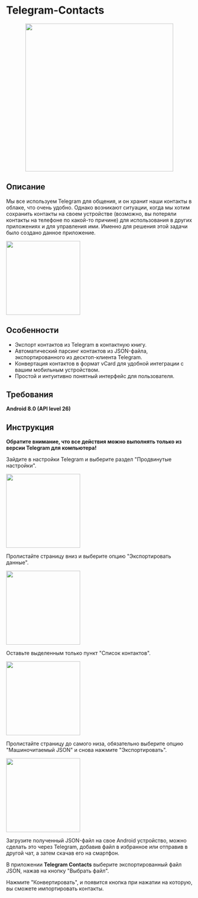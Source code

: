 # Telegram-Contacts

<p align="center">
      <img src="https://i.ibb.co/VMD38h2/save-contacts-high-resolution-color-logo.png" width="400">
</p>

## Описание
Мы все используем Telegram для общения, и он хранит наши контакты в облаке, что очень удобно.
Однако возникают ситуации, когда мы хотим сохранить контакты на своем устройстве (возможно, вы потеряли контакты на телефоне по какой-то причине)
для использования в других приложениях и для управления ими. Именно для решения этой задачи было создано данное приложение.

<img src="https://i.ibb.co/mXF0cLw/Screenshot-20230914-182242.png" width="200">

## Особенности
- Экспорт контактов из Telegram в контактную книгу.
- Автоматический парсинг контактов из JSON-файла, экспортированного из десктоп-клиента Telegram.
- Конвертация контактов в формат vCard для удобной интеграции с вашим мобильным устройством.
- Простой и интуитивно понятный интерфейс для пользователя.

## Требования
**Android 8.0 (API level 26)**

## Инструкция
**Обратите внимание, что все действия можно выполнять только из версии Telegram для компьютера!**

Зайдите в настройки Telegram и выберите раздел "Продвинутые настройки".

<img src="https://i.ibb.co/9gm4bTw/image.png" width="200">

Пролистайте страницу вниз и выберите опцию "Экспортировать данные".

<img src="https://i.ibb.co/3BmthK1/image.png" width="200">

Оставьте выделенным только пункт "Список контактов".

<img src="https://i.ibb.co/8Y4fbV5/image.png" width="200">

Пролистайте страницу до самого низа, обязательно выберите опцию "Машиночитаемый JSON" и снова нажмите "Экспортировать".

<img src="https://i.ibb.co/Qv8VgRL/image.png" width="200">

Загрузите полученный JSON-файл на свое Android устройство, можно сделать это через Telegram, добавив файл в избранное или отправив в другой чат, а затем скачав его на смартфон.
   
В приложении **Telegram Contacts** выберите экспортированный файл JSON, нажав на кнопку "Выбрать файл".
   
Нажмите "Конвертировать", и появится кнопка при нажатии на которую, вы сможете импортировать контакты.
